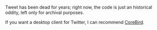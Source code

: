 Tweet has been dead for years; right now, the code is just an historical
oddity, left only for archival purposes.

If you want a desktop client for Twitter, I can recommend [CoreBird][cb].

[cb]: http://corebird.baedert.org/
